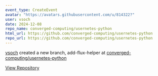 ```yaml
---
event_type: CreateEvent
avatar: "https://avatars.githubusercontent.com/u/814322?"
user: vsoch
date: 2024-12-08
repo_name: converged-computing/usernetes-python
html_url: https://github.com/converged-computing/usernetes-python
repo_url: https://github.com/converged-computing/usernetes-python
---
```


<a href='https://github.com/vsoch' target='_blank'>vsoch</a> created a new branch, add-flux-helper at <a href='https://github.com/converged-computing/usernetes-python' target='_blank'>converged-computing/usernetes-python</a>

<a href='https://github.com/converged-computing/usernetes-python' target='_blank'>View Repository</a>